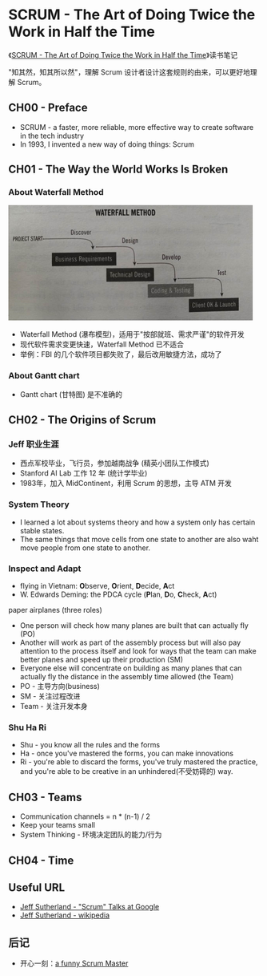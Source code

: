 # SCRUM - The Art of Doing Twice the Work in Half the Time

《[SCRUM - The Art of Doing Twice the Work in Half the Time][4]》读书笔记

"知其然，知其所以然"，理解 Scrum 设计者设计这套规则的由来，可以更好地理解 Scrum。


## CH00 - Preface

 * SCRUM - a faster, more reliable, more effective way to create software in the tech industry
 * In 1993, I invented a new way of doing things: Scrum


## CH01 - The Way the World Works Is Broken

### About Waterfall Method

![](images/2019_06_11_jeff_sutherland_scrum/waterfall_method.png)

 * Waterfall Method (瀑布模型)，适用于"按部就班、需求严谨"的软件开发
 * 现代软件需求变更快速，Waterfall Method 已不适合
 * 举例：FBI 的几个软件项目都失败了，最后改用敏捷方法，成功了

### About Gantt chart

 * Gantt chart (甘特图) 是不准确的


## CH02 - The Origins of Scrum

### Jeff 职业生涯

 * 西点军校毕业，飞行员，参加越南战争 (精英小团队工作模式)
 * Stanford AI Lab 工作 12 年 (统计学毕业)
 * 1983年，加入 MidContinent，利用 Scrum 的思想，主导 ATM 开发

### System Theory

 * I learned a lot about systems theory and how a system only has certain stable states.
 * The same things that move cells from one state to another are also waht move people from one state to another.

### Inspect and Adapt

 * flying in Vietnam: **O**bserve, **O**rient, **D**ecide, **A**ct
 * W. Edwards Deming: the PDCA cycle (**P**lan, **D**o, **C**heck, **A**ct)

paper airplanes (three roles)

 * One person will check how many planes are built that can actually fly (PO)
 * Another will work as part of the assembly process but will also pay attention to the process itself and look for ways that the team can make better planes and speed up their production (SM)
 * Everyone else will concentrate on building as many planes that can actually fly the distance in the assembly time allowed (the Team)
 * PO - 主导方向(business)
 * SM - 关注过程改进
 * Team - 关注开发本身

### Shu Ha Ri

 * Shu - you know all the rules and the forms
 * Ha - once you've mastered the forms, you can make innovations
 * Ri - you're able to discard the forms, you've truly mastered the practice, and you're able to be creative in an unhindered(不受妨碍的) way.


## CH03 - Teams

 * Communication channels = n * (n-1) / 2
 * Keep your teams small
 * System Thinking - 环境决定团队的能力/行为


## CH04 - Time



## Useful URL

 * [Jeff Sutherland - "Scrum" Talks at Google][1]
 * [Jeff Sutherland - wikipedia][3]

## 后记

 * 开心一刻：[a funny Scrum Master][2]

[1]:https://www.youtube.com/watch?v=2L1oBLTICx4
[2]:https://www.youtube.com/watch?v=oheekef7oJk
[3]:https://en.wikipedia.org/wiki/Jeff_Sutherland
[4]:https://www.amazon.com/Scrum-Doing-Twice-Work-Half/dp/038534645X/
